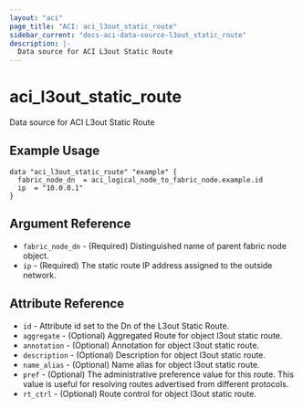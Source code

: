 ```yaml
---
layout: "aci"
page_title: "ACI: aci_l3out_static_route"
sidebar_current: "docs-aci-data-source-l3out_static_route"
description: |-
  Data source for ACI L3out Static Route
---
```


# aci_l3out_static_route

Data source for ACI L3out Static Route

## Example Usage

```hcl
data "aci_l3out_static_route" "example" {
  fabric_node_dn  = aci_logical_node_to_fabric_node.example.id
  ip  = "10.0.0.1"
}
```

## Argument Reference

- `fabric_node_dn` - (Required) Distinguished name of parent fabric node object.
- `ip` - (Required) The static route IP address assigned to the outside network.

## Attribute Reference

- `id` - Attribute id set to the Dn of the L3out Static Route.
- `aggregate` - (Optional) Aggregated Route for object l3out static route.
- `annotation` - (Optional) Annotation for object l3out static route.
- `description` - (Optional) Description for object l3out static route.
- `name_alias` - (Optional) Name alias for object l3out static route.
- `pref` - (Optional) The administrative preference value for this route. This value is useful for resolving routes advertised from different protocols.
- `rt_ctrl` - (Optional) Route control for object l3out static route.
